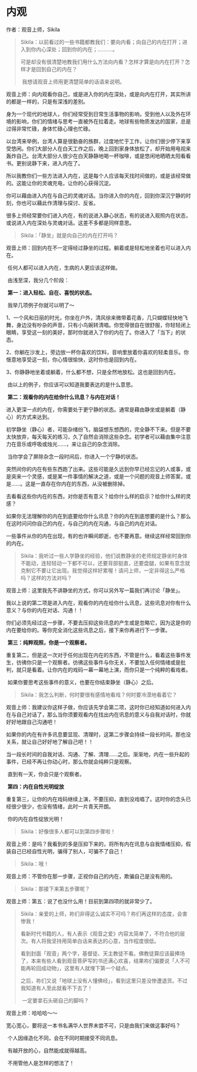 # 内观

作者：观音上师，Sikila

> Sikila：以前看过的一些书籍都教我们：要向内看；向自己的内在打开；进入到你内心深处；回到你的内在；……….。
>
> ​	可是却没有很清楚地教我们用什么方法向内看？怎样才算是向内在打开？怎样才是回到自己的内在？
>
> ​	我想请观音上师用更清楚简单的话语来说明。

观音上师：向内观看你自己，或是进入你的内在深处，或是向内在打开，其实所讲的都是一样的，只是有深浅的差别。

​	身为一个现代的地球人，你们经常受到日常生活事物的影响，受到他人以及外在环境的影响，你们的情绪与思考一直被外在拉着走。地球有些物质发达的国家，总是过得非常忙碌，身体忙碌心理也忙碌。

​	以台湾来举例，台湾人算是很勤奋的族群，过度地忙于工作，让你们很少停下来享受悠闲。你们大部分人在白天工作之后，晚上回到家身体放松了，却开始用电视来轰炸自己。台湾大部分人很少在白天静静地喝一杯咖啡，或是悠闲地晒晒太阳看看书。更别说静下来，进入内在了。

​	所以我教你们一些方法进入内在，这是每个人应该每天找时间做的，或是该经常做的。这能让你的灵魂充电，让你的心获得沉淀。

​	你可以藉由进入内在与自己的灵魂对话。当你进入你的内在，回到你深沉宁静的时刻，你也可以藉此作清理与探讨、反省。

​	很多上师经常要你们进入内在，有的说进入静心状态，有的说进入观照内在状态，或说进入内在深处与灵魂对话。这差不多都是同样意思。

> Sikila：「静坐」就是向自己的内在打开吗？

观音上师：回到内在不一定得经过静坐的过程。躺着或是轻松地坐着也可以进入内在。

​	任何人都可以进入内在，生病的人更应该这样做。

​	由浅至深，我分几个阶段：

​	**第一：进入轻松、自在、喜悦的状态。**

​	我举几项例子你就可以明了～

​	1、一个风和日丽的时光，你坐在户外，清风徐来微带着花香，几只蝴蝶轻快地飞舞，身边没有吵杂的声音，只有小鸟婉转清唱。你觉得很自在很舒服，你轻轻闭上眼睛，享受这一刻的美好，那时你就进入了你的内在了。你进入了「当下」的状态。

​	2、你躺在沙发上，旁边放一杯你喜欢的饮料，音响里放着你喜欢的轻柔音乐。你惬意地享受这一刻，你心情很愉快，这时你也是回到内在。

​	3、你静静地坐着或躺着，什么都不想，只是全然地放松。这也是回到内在。

​	由以上的例子，你应该可以知道我要表达的是什么意思。

​	**第二：观看你的内在给你什么讯息？与内在对话！**

​	进入更深一点的内在，你需要处于更宁静的状态。通常是藉由静坐或是躺着（静心）的方式来达到。

​	初学静坐（静心）者，可能杂绪纷飞，脑袋想东想西的，完全静不下来。但是不要太快放弃，每天每天的练习，久了自然会消除这些杂念。初学者可以藉由集中注意力在音乐或呼吸或烛光......，来让自己的杂念消除。

​	当你学会了屏除杂念一段时间后，你进入一个宁静的状态。

​	突然间你的内在有些东西跑了出来。这些可能是久远到你早已经忘记的人或事，或是突来一个灵感，或是某一件事情的解决之道，或是一个问题的观音上师答案，或是……。这是一直存在你内在的东西，从没被删除掉。

​	去看看这些你内在的东西，对你是否有意义？给你什么样的启示？给你什么样的灵感？

​	如果你无法理解你的内在到底要给你什么讯息？你的内在到底想要的是什么？那么在这时问问你自己的内在，与自己的内在沟通，与自己的内在对话。

​	一些事件从你的内在出现，有的也许瞬间即逝，也不要再意。继续这样经常回到你的内在。

> Sikila：我听过一些人学静坐的经验，他们说教静坐的老师规定静坐时身体不能动，连轻轻动一下都不可以，还要背部挺直，还要盘腿，如果有意念就克制它不要让它出现。我觉得这样好累喔！请问上师，一定非得这么严格吗？这样的方法对吗？

观音上师：这里我先不讲静坐的方式，你可以另外写一篇我们再讨论「静坐」。

​	我以上说的第二项是进入内在，观看你的内在给你什么讯息，这些讯息对你有什么意义？与你的内在对话、沟通！！

​	你们必须先经过这一步骤，不要去压抑这些讯息的产生或是忽略它，因为这是你的内在要给你的。等你完全消化这些讯息之后，接下来你再进行下一步骤。

​	**第三：纯粹观照，你是一个观察者。**

​	重复第二，但是这一次对于任何出现在内在的东西，不管是什么，看着这些事件发生，彷彿你只是一个观察者。彷彿这些事件与你无关，不要加入任何情绪或是批判，就只是看着。让你内在的戏码一幕一幕地上演，而你只是一个纯粹的看戏者。

​	如果你要思考这些事件的意义，也要在你结束静坐（静心）之后。

> Sikila：我怎么判断，何时要很有感情地看戏？何时要冷漠地看着它？

观音上师：我建议你这样子做，你应该先学会第二项，这时你已经知道如何进入内在与自己对话了，那么当你须要观看内在找出内在讯息的意义与自我对话时，你就好好地跟自己沟通吧！

​	如果你的内在有许多讯息要显现、清理时，这第二步骤会持续一段长时间。那也没关系，就让自己好好地了解自己吧！！

​	当一段长时间的自我对话、沟通、了解、清理…...之后。渐渐地，内在一些升起的事件，已经不再让你动心时，那么你就会纯粹只是观察。

​	直到有一天，你会只是个观察者。

​	**第四：内在自性光明绽放**

​	重复第三，让你的内在戏码继续上演，不要压抑，直到没戏唱了。这时你的念头已经很少很少，也没有情绪，此时一片青天开朗。

​	你的内在自性绽放光明！

> Sikila：好像很多人都可以到第四步骤啦！

观音上师：是吗？我看到的多是压抑下来的，将所有内在讯息与自我情绪压抑，假装自己已经自性光明，骗得了别人，可骗不了自己！

> Sikila：哦！

观音上师：不管你在那一步骤，正视你自己的内在，欺骗自己是没有用的。

> Sikila：那接下来第五步骤呢？

观音上师：第五：说了也没什么用！目前到第四项的就非常少了。

> Sikila：亲爱的上师，祢们非得这么诚实不可吗？祢们再这样的态度，会害惨我！
>
> ​	看新时代书籍的人，有人表示《观音之爱》内容太简单了，不符合他的层次。有人将我坚持用简单白话来表达的心意，当作程度很低。
>
> ​	看到封面「观音」两个字，基督徒、天主教徒不看。佛教徒算应该最捧场了，本来有些人看到观音菩萨写的书还满心欢喜，结果祢们偏要说「人不可能再轮回成动物」，这里有人就埋下第一个疑点。
>
> ​	之后，祢们又说「地球上没有人懂佛经」，看到这里只差没惨遭退货。不过我知道有人至此就看不下去了！
>
> ​	一定要拿石头砸自己的脚吗？

观音上师：哈哈哈～～

​	宽心宽心，要将这一本书名满华人世界未尝不可，只是由我们来做这事好吗？

​	个人因缘造化不同，会在不同时期接受不同讯息。

​	有越开放的心，自然能成就得越高。

​	不用管他人是怎样的想法了！
